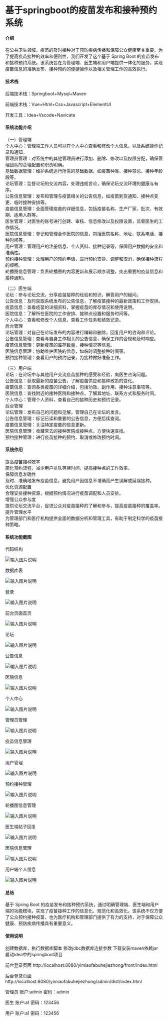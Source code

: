 # 基于springboot的疫苗发布和接种预约系统

#### 介绍

在公共卫生领域，疫苗的及时接种对于预防疾病传播和保障公众健康至关重要。为了提高疫苗接种的效率和便利性，我们开发了这个基于 Spring Boot 的疫苗发布和接种预约系统。该系统旨在为管理端、医生端和用户端提供一体化的服务，实现疫苗信息的准确发布、接种预约的便捷操作以及相关管理工作的高效执行。

#### 技术栈

后端技术栈：Springboot+Mysql+Maven

前端技术栈：Vue+Html+Css+Javascript+ElementUI

开发工具：Idea+Vscode+Navicate

#### 系统功能介绍

（一）管理端  
个人中心：管理端工作人员可以在个人中心查看和修改个人信息，以及系统操作记录和通知。  
管理员管理：对系统中的其他管理员进行添加、删除、修改以及权限分配，确保管理团队的合理配置和职责明确。  
基础数据管理：维护系统运行所需的基础数据，如疫苗种类、接种禁忌、接种年龄段等。  
论坛管理：监督论坛的交流内容，处理违规言论，确保论坛交流环境的健康与有序。  
公告信息管理：发布和管理与疫苗相关的公告信息，如疫苗到货通知、接种点变更、临时接种安排等。  
疫苗信息管理：全面管理疫苗的详细信息，包括疫苗名称、生产厂家、批次、有效期、适用人群等。  
医生管理：对医生的账号进行创建、审核、信息修改以及权限设置，监督医生的工作情况。  
医院信息管理：登记和管理合作医院的信息，包括医院名称、地址、联系电话、接种时间等。  
用户管理：管理用户的注册信息、个人资料、接种记录等，保障用户数据的安全和准确性。  
预约接种管理：处理用户的预约申请，进行预约安排、调整和取消，确保接种流程的顺畅。  
轮播图信息管理：负责轮播图的内容更新和展示顺序调整，突出重要的疫苗信息和接种通知。  

（二）医生端  
论坛：参与论坛交流，分享疫苗接种的经验和知识，解答用户的疑问。  
公告信息：及时获取系统发布的公告信息，了解疫苗接种的最新政策和工作安排。  
疫苗信息：查看疫苗的详细资料，掌握疫苗的库存情况和使用说明。  
医院信息：了解所在医院的工作安排、接种点设置和服务时间等。  
个人中心：查看和修改个人信息，查看工作任务和绩效记录。  
后台管理  
论坛管理：对自己在论坛发布的内容进行编辑和删除，回复用户的咨询和评论。  
公告信息管理：查看与自身工作相关的公告信息，确保工作的合规和及时响应。  
疫苗信息管理：更新疫苗的库存数量、接种情况等信息。  
医院信息管理：协助维护医院的信息，如临时调整接种时间等。  
预约接种管理：查看用户的预约记录，为接种做好准备工作。  

（三）用户端  
论坛：在论坛中与其他用户交流疫苗接种的感受和经验，向医生咨询问题。  
公告信息：获取最新的疫苗公告，了解疫苗供应和接种政策的变化。  
疫苗信息：查询各类疫苗的详细介绍，包括功效、副作用、接种注意事项等。  
医院信息：查找附近的接种医院和接种点，了解其地址、联系方式和服务时间。  
个人中心：管理个人资料，查看自己的接种历史和预约记录。  
后台管理  
论坛管理：发布自己的问题和见解，管理自己在论坛的发言。  
公告信息管理：标记已读和重要的公告信息，方便后续查阅。  
疫苗信息管理：关注特定疫苗的信息更新。  
医院信息管理：收藏常去的接种医院或接种点，方便快速查找。  
预约接种管理：进行疫苗接种的预约、取消或修改预约时间。  

#### 系统作用

提高疫苗接种效率  
简化预约流程，减少用户排队等待时间，提高接种点的工作效率。  
保障信息准确性  
及时、准确地发布疫苗信息，避免用户因信息不准确而产生误解或延误接种。  
优化资源配置  
合理安排接种资源，根据预约情况进行疫苗调配和人员安排。  
增强公众参与度  
提供论坛交流平台，促进公众对疫苗接种的了解和参与，提高疫苗接种的覆盖率。  
提升管理水平  
为管理部门和医疗机构提供全面的数据分析和管理工具，有助于制定科学的疫苗接种策略。  

#### 系统功能截图

代码结构

![输入图片说明](images/ea35907502a30ff1b0fec22cd76b1a2.png)

数据库表

![输入图片说明](images/13d5951096239ccb4cd8f84bdfdba9a.png)

登录

![输入图片说明](images/e4c291ce0be5987df682602e908752f.png)

前台页面首页

![输入图片说明](images/5846fe51936fe612d2e9ff819fafbc3.png)

论坛

![输入图片说明](images/dc414528100c6eefe653067a89e093a.png)

公告信息

![输入图片说明](images/e6dc7786b051138b354ac074b6dfa27.png)

医院信息

![输入图片说明](images/536b20e210a329ea258fabe324977e1.png)

个人中心

![输入图片说明](images/ef07d7eadbb8123d6cccf3b36367394.png)

管理员管理

![输入图片说明](images/0036d391461f1ae980c2184978223cf.png)

疫苗信息管理

![输入图片说明](images/63fbea4ec12478cc80d6df1ab0dc81f.png)

用户管理

![输入图片说明](images/f36b212329d817a645522115d00505c.png)

预约接种管理

![输入图片说明](images/c63a53ec9fdaddf1d8dfdd7f9aa89b7.png)

轮播图信息管理

![输入图片说明](images/b04af4567041b059221cee77869267c.png)

医生端帖子回复

![输入图片说明](images/8a5abb033740f7bf2e66c8cf7692f72.png)

医院信息管理

![输入图片说明](images/6fd2968a26317d060ac3811294b9d52.png)

用户端个人信息

![输入图片说明](images/71b3542ef3fc8ccd99fe46e3aea282f.png)

#### 总结

基于 Spring Boot 的疫苗发布和接种预约系统，通过明确管理端、医生端和用户端的功能模块，实现了疫苗接种工作的信息化、规范化和高效化。该系统不仅方便了公众预约接种疫苗，也为医疗机构和管理部门提供了有力的支持，对于保障公众健康、预防疾病传播具有重要意义。

#### 使用说明

创建数据库，执行数据库脚本 修改jdbc数据库连接参数 下载安装maven依赖jar 启动idea中的springboot项目

前台登录页面
http://localhost:8080/yimiaofabuhejiezhong/front/index.html

后台登录页面
http://localhost:8080/yimiaofabuhejiezhong/admin/dist/index.html

管理员				账户:admin 		密码：admin

医生				账户:a1 		密码：123456

用户				账户:a1 		密码：123456